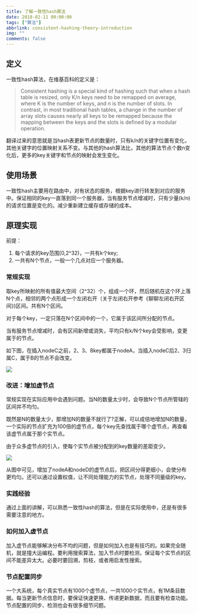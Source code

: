 ```yaml
---
title: 了解一致性hash算法
date: 2018-02-11 00:00:00
tags: ["算法"]
abbrlink: consistent-hashing-theory-introduction
img: ""
comments: false
---
```


## 定义
一致性hash算法，在维基百科的定义是：

> Consistent hashing is a special kind of hashing such that when a hash table is resized, only K/n keys need to be remapped on average, where K is the number of keys, and n is the number of slots. In contrast, in most traditional hash tables, a change in the number of array slots causes nearly all keys to be remapped because the mapping between the keys and the slots is defined by a modular operation.

翻译过来的意思就是当hash表更新节点的数量时，只有k/n的关键字位置有变化，其他关键字的位置映射关系不变。与其他的hash算法比，其他的算法节点个数n变化后，更多的key关键字和节点的映射会发生变化。



## 使用场景

一致性hash主要用在路由中，对有状态的服务，根据key进行转发到对应的服务中。保证相同的key一直落到同一个服务器，当有服务节点增减时，只有少量(k/n)的请求位置是变化的。减少重新建立缓存或存储的成本。

## 原理实现

前提：

1. 每个请求的key范围[0,2^32)，一共有k个key;
2. 一共有N个节点，一般一个几点对应一个服务器。

### 常规实现

取key所映射的所有值最大空间（2^32）个，组成一个环，然后随机在这个环上落N个点，相邻的两个点形成一个左闭右开（关于左闭右开参考《聊聊左闭右开区间》)区间。共有N个区间。

对于每个key，一定只落在N个区间中的一个，它属于该区间所分配的节点。

当有服务节点增减时，会有区间新增或消失，平均只有k/N个key会受影响，变更属于的节点。

如下图，在插入nodeC之前，2、3、8key都属于nodeA，当插入nodeC后2、3归属C，属于B的节点不会改变。

![](http://oss.ipaoyun.com/blog/1-1512439915.png)

### 改进：增加虚节点

常规实现在实际应用中会遇到问题。当N的数量太少时，会导致N个节点所管辖的区间并不均匀。

既然是N的数量太少，那增加N的数量不就行了?正解，可以成倍地增加N的数量，一个实际的节点扩充为100倍的虚节点，每个key先查找属于哪个虚节点，再查看该虚节点属于那个实节点。

由于众多虚节点的引入，使每个实节点被分配到的key数量的差距变少。

![](http://oss.ipaoyun.com/blog/2-1512439932.png)

从图中可见，增加了nodeA和nodeD的虚节点后，把区间分得更细小，会使分布更均匀。还可以通过设置权值，让不同处理能力的实节点，处理不同量级的key。

### 实践经验

通过上面的讲解，可以熟悉一致性hash的算法，但是在实际使用中，还是有很多需要注意的地方。

### 如何加入虚节点

加入虚节点能够解决分布不均的问题，但是如何加入也是有技巧的。如果完全随机，就是撞大运编程。要利用搜索算法，加入节点时要检测，保证每个实节点的区间不能差异太大。必要时要回溯，剪枝，或者用启发性搜索。

### 节点配置同步

一个大系统，每个真实节点有1000个虚节点，一共1000个实节点，有1M条目数据。每当更新节点信息时，要保证快速更换、传递更新数据，而且要有检查功能。节点配置的同步、检测也会有很多细节问题。
